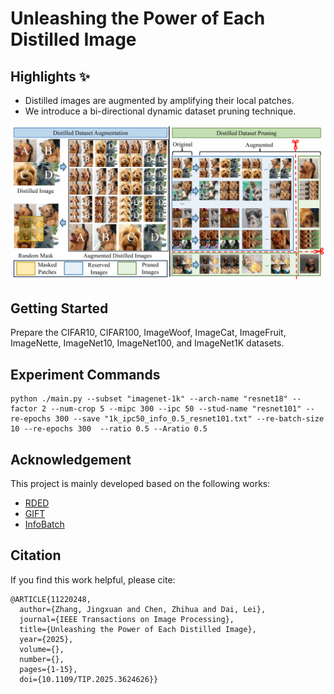 # Unleashing the Power of Each Distilled Image

## Highlights :sparkles:
- Distilled images are augmented by amplifying their local
 patches. 
- We introduce a bi-directional dynamic dataset pruning technique.

![Basic idea](assets/arch.png)

## Getting Started
Prepare the CIFAR10, CIFAR100, ImageWoof, ImageCat, ImageFruit, ImageNette, ImageNet10, ImageNet100, and ImageNet1K datasets.

## Experiment Commands
```
python ./main.py --subset "imagenet-1k" --arch-name "resnet18" --factor 2 --num-crop 5 --mipc 300 --ipc 50 --stud-name "resnet101" --re-epochs 300 --save "1k_ipc50_info_0.5_resnet101.txt" --re-batch-size 10 --re-epochs 300  --ratio 0.5 --Aratio 0.5
```

## Acknowledgement
This project is mainly developed based on the following works:
- [RDED](https://github.com/LINs-lab/RDED)
- [GIFT](https://github.com/LINs-lab/GIFT)
- [InfoBatch](https://github.com/NUS-HPC-AI-Lab/InfoBatch)

## Citation
If you find this work helpful, please cite:
```
@ARTICLE{11220248,
  author={Zhang, Jingxuan and Chen, Zhihua and Dai, Lei},
  journal={IEEE Transactions on Image Processing}, 
  title={Unleashing the Power of Each Distilled Image}, 
  year={2025},
  volume={},
  number={},
  pages={1-15},
  doi={10.1109/TIP.2025.3624626}}
```